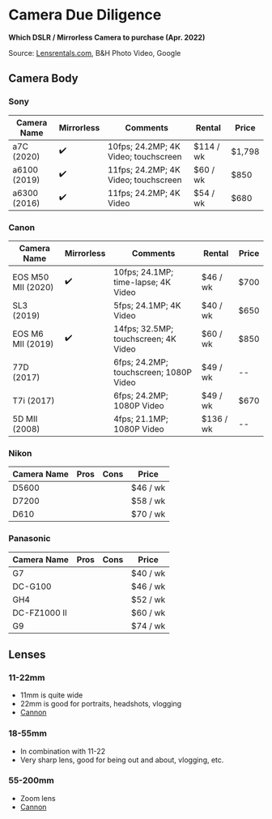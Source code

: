 # Camera Due Diligence

**Which DSLR / Mirrorless Camera to purchase (Apr. 2022)**

Source: [Lensrentals.com](https://www.lensrentals.com/catalog_search?page=1&sort_by=price_for_duration_ascending&filters={%22string_filters%22:[],%22number_filters%22:[],%22number_range_filters%22:[]}&q=&for_category=1143&category_path=cameras/photo), B&H Photo Video, Google

## Camera Body

### Sony

| Camera Name | Mirrorless | Comments | Rental | Price |
|--|--|--|--|--|
| a7C (2020)   | :heavy_check_mark:| 10fps; 24.2MP; 4K Video; touchscreen   | $114 / wk | $1,798|
| a6100 (2019) | :heavy_check_mark:| 11fps; 24.2MP; 4K Video; touchscreen   | $60 / wk  | $850  |
| a6300 (2016) | :heavy_check_mark:| 11fps; 24.2MP; 4K Video                | $54 / wk  | $680  |


### Canon

| Camera Name | Mirrorless | Comments | Rental | Price |
|--|--|--|--|--|
| EOS M50 MII (2020)  | :heavy_check_mark:| 10fps; 24.1MP; time-lapse; 4K Video     | $46 / wk    | $700 |
| SL3 (2019)          |                   | 5fps; 24.1MP; 4K Video                  | $40 / wk    | $650 |
| EOS M6 MII (2019)   | :heavy_check_mark:| 14fps; 32.5MP; touchscreen; 4K Video    | $60 / wk    | $850 |
| 77D (2017)          |                   | 6fps; 24.2MP; touchscreen; 1080P Video  | $49 / wk    |--|
| T7i (2017)          |                   | 6fps; 24.2MP; 1080P Video               | $49 / wk    | $670 |
| 5D MII (2008)       |                   | 4fps; 21.1MP; 1080P Video | $136 / wk   |--|

### Nikon

| Camera Name | Pros | Cons | Price |
|--|--|--|--|
| D5600     |   |   | $46 / wk  |
| D7200     |   |   | $58 / wk  |
| D610      |   |   | $70 / wk  |

### Panasonic

| Camera Name | Pros | Cons | Price |
|--|--|--|--|
| G7            |   |   | $40 / wk  |
| DC-G100       |   |   | $46 / wk  |
| GH4           |   |   | $52 / wk  |
| DC-FZ1000 II  |   |   | $60 / wk  |
| G9            |   |   | $74 / wk  |

## Lenses

### 11-22mm

 - 11mm is quite wide
 - 22mm is good for portraits, headshots, vlogging
 - [Cannon](https://www.youtube.com/redirect?event=video_description&redir_token=QUFFLUhqbnB2Wnd0Y1QyYk5SX19veE9Qem9qc3pLOUhTQXxBQ3Jtc0trb2J4VHpsOTd3Mkhnd0FuODV0Y1l6X01GMnc2eU9kdE9yMkFkMnVFempnQ2dDblN3UGxTZ3lXT1hXblhmejJ4bW5jQXkxRG0xUVZBUG1RT2lDUDkwOGtoZGw5cnZtcEhMVTNLMThUeFd1Nk5KQURkQQ&q=https%3A%2F%2Fgeni.us%2FFAaOYA&v=qnyhl_8KQl0)

### 18-55mm

 - In combination with 11-22
 - Very sharp lens, good for being out and about, vlogging, etc.

### 55-200mm

 - Zoom lens
 - [Cannon](https://www.amazon.com/Canon-55-200mm-4-5-6-3-Stabilization-Renewed/dp/B07JCH842D/ref=sr_1_3?tag=marxfishing-20&dchild=1&keywords=canon%20ef-m%2055-200&qid=1619064078&sr=8-3&geniuslink=true)
